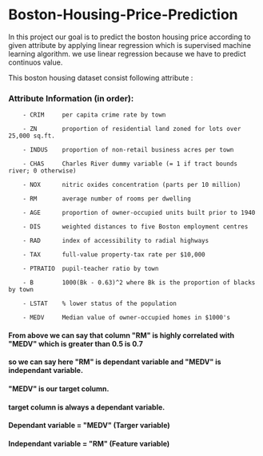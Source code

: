 # Boston-Housing-Price-Prediction

In this project our goal is to predict the boston housing price according to given attribute by applying linear regression which is supervised machine learning algorithm. we use linear regression because we have to predict continuos value.

This boston housing dataset consist following attribute :

### Attribute Information (in order):

        - CRIM     per capita crime rate by town
        
        - ZN       proportion of residential land zoned for lots over 25,000 sq.ft.
        
        - INDUS    proportion of non-retail business acres per town
        
        - CHAS     Charles River dummy variable (= 1 if tract bounds river; 0 otherwise)
        
        - NOX      nitric oxides concentration (parts per 10 million)
        
        - RM       average number of rooms per dwelling
        
        - AGE      proportion of owner-occupied units built prior to 1940
        
        - DIS      weighted distances to five Boston employment centres
        
        - RAD      index of accessibility to radial highways
        
        - TAX      full-value property-tax rate per $10,000
        
        - PTRATIO  pupil-teacher ratio by town
        
        - B        1000(Bk - 0.63)^2 where Bk is the proportion of blacks by town
        
        - LSTAT    % lower status of the population
        
        - MEDV     Median value of owner-occupied homes in $1000's

#### From above we can say that column "RM" is highly correlated with "MEDV" which is greater than 0.5 is 0.7
#### so we can say here "RM" is dependant variable and "MEDV" is independant variable.
#### "MEDV" is our target column.
#### target column is always a dependant variable.
#### Dependant variable = "MEDV" (Targer variable)
#### Independant variable = "RM" (Feature variable)
